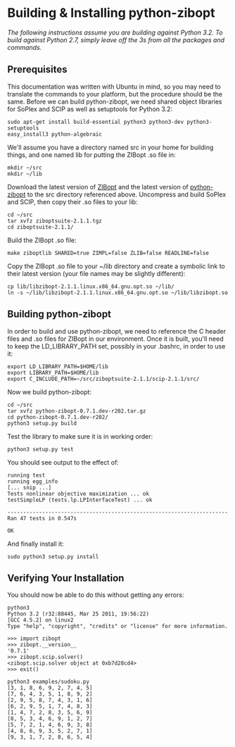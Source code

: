 # Building & Installing python-zibopt #

_The following instructions assume you are building against Python 3.2.  To build against Python 2.7, simply leave off the 3s from all the packages and commands._

## Prerequisites ##

This documentation was written with Ubuntu in mind, so you may need to translate the commands to your platform, but the procedure should be the same.  Before we can build python-zibopt, we need shared object libraries for SoPlex and SCIP as well as setuptools for Python 3.2:

```
sudo apt-get install build-essential python3 python3-dev python3-setuptools
easy_install3 python-algebraic
```

We'll assume you have a directory named src in your home for building things, and one named lib for putting the ZIBopt .so file in:

```
mkdir ~/src
mkdir ~/lib
```

Download the latest version of [ZIBopt](http://zibopt.zib.de/download.shtml) and the latest version of [python-zibopt](http://code.google.com/p/python-zibopt/downloads/list) to the src directory referenced above.  Uncompress and build SoPlex and SCIP, then copy their .so files to your lib:

```
cd ~/src
tar xvfz ziboptsuite-2.1.1.tgz
cd ziboptsuite-2.1.1/
```

Build the ZIBopt .so file:

```
make ziboptlib SHARED=true ZIMPL=false ZLIB=false READLINE=false
```

Copy the ZIBopt .so file to your ~/lib directory and create a symbolic link to their latest version (your file names may be slightly different):

```
cp lib/libzibopt-2.1.1.linux.x86_64.gnu.opt.so ~/lib/
ln -s ~/lib/libzibopt-2.1.1.linux.x86_64.gnu.opt.so ~/lib/libzibopt.so
```

## Building python-zibopt ##

In order to build and use python-zibopt, we need to reference the C header files and .so files for ZIBopt in our environment.  Once it is built, you'll need to keep the LD\_LIBRARY\_PATH set, possibly in your .bashrc, in order to use it:

```
export LD_LIBRARY_PATH=$HOME/lib
export LIBRARY_PATH=$HOME/lib
export C_INCLUDE_PATH=~/src/ziboptsuite-2.1.1/scip-2.1.1/src/
```

Now we build python-zibopt:

```
cd ~/src
tar xvfz python-zibopt-0.7.1.dev-r202.tar.gz 
cd python-zibopt-0.7.1.dev-r202/
python3 setup.py build
```

Test the library to make sure it is in working order:

```
python3 setup.py test
```

You should see output to the effect of:

```
running test
running egg_info
[... snip ...]
Tests nonlinear objective maximization ... ok
testSimpleLP (tests.lp.LPInterfaceTest) ... ok

----------------------------------------------------------------------
Ran 47 tests in 0.547s

OK
```

And finally install it:

```
sudo python3 setup.py install 
```

## Verifying Your Installation ##

You should now be able to do this without getting any errors:

```
python3
Python 3.2 (r32:88445, Mar 25 2011, 19:56:22) 
[GCC 4.5.2] on linux2
Type "help", "copyright", "credits" or "license" for more information.

>>> import zibopt
>>> zibopt.__version__
'0.7.1'
>>> zibopt.scip.solver()
<zibopt.scip.solver object at 0xb7d28cd4>
>>> exit()
 
python3 examples/sudoku.py 
[3, 1, 8, 6, 9, 2, 7, 4, 5]
[7, 6, 4, 3, 5, 1, 8, 9, 2]
[2, 9, 5, 8, 7, 4, 3, 1, 6]
[6, 2, 9, 5, 1, 7, 4, 8, 3]
[1, 4, 7, 2, 8, 3, 5, 6, 9]
[8, 5, 3, 4, 6, 9, 1, 2, 7]
[5, 7, 2, 1, 4, 6, 9, 3, 8]
[4, 8, 6, 9, 3, 5, 2, 7, 1]
[9, 3, 1, 7, 2, 8, 6, 5, 4]
```